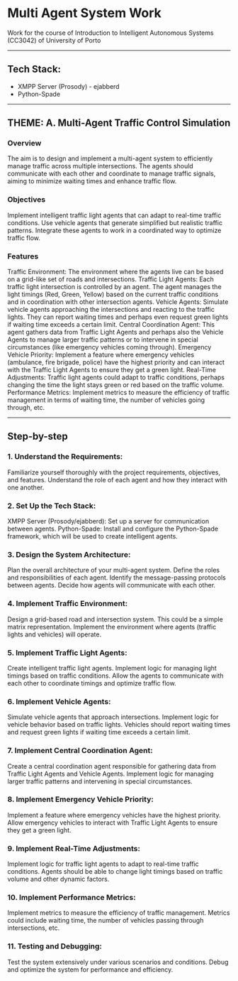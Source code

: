 # Multi Agent System Work
Work for the course of Introduction to Intelligent Autonomous Systems (CC3042) of University of Porto

---
## Tech Stack:
- XMPP Server (Prosody) - ejabberd
- Python-Spade


---
## THEME: A. Multi-Agent Traffic Control Simulation

### Overview
The aim is to design and implement a multi-agent system to efficiently manage traffic across multiple intersections. The agents should communicate with each other and coordinate to manage traffic signals, aiming to minimize waiting times and enhance traffic flow.


### Objectives
Implement intelligent traffic light agents that can adapt to real-time traffic conditions.
Use vehicle agents that generate simplified but realistic traffic patterns.
Integrate these agents to work in a coordinated way to optimize traffic flow.


### Features
Traffic Environment: The environment where the agents live can be based on a grid-like set of roads and intersections.
Traffic Light Agents: Each traffic light intersection is controlled by an agent. The agent manages the light timings (Red, Green, Yellow) based on the current traffic conditions and in coordination with other intersection agents.
Vehicle Agents: Simulate vehicle agents approaching the intersections and reacting to the traffic lights. They can report waiting times and perhaps even request green lights if waiting time exceeds a certain limit.
Central Coordination Agent: This agent gathers data from Traffic Light Agents and perhaps also the Vehicle Agents to manage larger traffic patterns or to intervene in special circumstances (like emergency vehicles coming through).
Emergency Vehicle Priority: Implement a feature where emergency vehicles (ambulance, fire brigade, police) have the highest priority and can interact with the Traffic Light Agents to ensure they get a green light.
Real-Time Adjustments: Traffic light agents could adapt to traffic conditions, perhaps changing the time the light stays green or red based on the traffic volume.
Performance Metrics: Implement metrics to measure the efficiency of traffic management in terms of waiting time, the number of vehicles going through, etc.

---
## Step-by-step

### 1. Understand the Requirements:
Familiarize yourself thoroughly with the project requirements, objectives, and features. Understand the role of each agent and how they interact with one another.

### 2. Set Up the Tech Stack:
XMPP Server (Prosody/ejabberd): Set up a server for communication between agents.
Python-Spade: Install and configure the Python-Spade framework, which will be used to create intelligent agents.

### 3. Design the System Architecture:
Plan the overall architecture of your multi-agent system. Define the roles and responsibilities of each agent.
Identify the message-passing protocols between agents. Decide how agents will communicate with each other.

### 4. Implement Traffic Environment:
Design a grid-based road and intersection system. This could be a simple matrix representation.
Implement the environment where agents (traffic lights and vehicles) will operate.

### 5. Implement Traffic Light Agents:
Create intelligent traffic light agents. Implement logic for managing light timings based on traffic conditions.
Allow the agents to communicate with each other to coordinate timings and optimize traffic flow.

### 6. Implement Vehicle Agents:
Simulate vehicle agents that approach intersections. Implement logic for vehicle behavior based on traffic lights.
Vehicles should report waiting times and request green lights if waiting time exceeds a certain limit.

### 7. Implement Central Coordination Agent:
Create a central coordination agent responsible for gathering data from Traffic Light Agents and Vehicle Agents.
Implement logic for managing larger traffic patterns and intervening in special circumstances.

### 8. Implement Emergency Vehicle Priority:
Implement a feature where emergency vehicles have the highest priority.
Allow emergency vehicles to interact with Traffic Light Agents to ensure they get a green light.

### 9. Implement Real-Time Adjustments:
Implement logic for traffic light agents to adapt to real-time traffic conditions.
Agents should be able to change light timings based on traffic volume and other dynamic factors.

### 10. Implement Performance Metrics:
Implement metrics to measure the efficiency of traffic management.
Metrics could include waiting time, the number of vehicles passing through intersections, etc.

### 11. Testing and Debugging:
Test the system extensively under various scenarios and conditions.
Debug and optimize the system for performance and efficiency.
